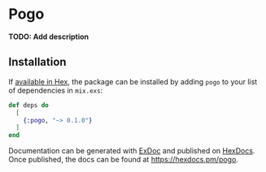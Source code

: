 # Pogo

**TODO: Add description**

## Installation

If [available in Hex](https://hex.pm/docs/publish), the package can be installed
by adding `pogo` to your list of dependencies in `mix.exs`:

```elixir
def deps do
  [
    {:pogo, "~> 0.1.0"}
  ]
end
```

Documentation can be generated with [ExDoc](https://github.com/elixir-lang/ex_doc)
and published on [HexDocs](https://hexdocs.pm). Once published, the docs can
be found at <https://hexdocs.pm/pogo>.

